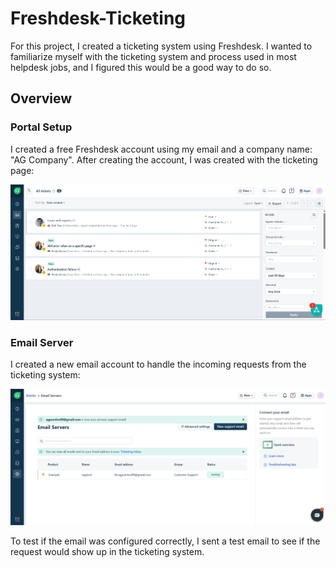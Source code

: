 # Freshdesk-Ticketing
For this project, I created a ticketing system using Freshdesk. I wanted to familiarize myself with the ticketing system and process used in most helpdesk jobs, and I figured this would be a good way to do so.

## Overview

### Portal Setup
I created a free Freshdesk account using my email and a company name: "AG Company". After creating the account, I was created with the ticketing page:

![Ticket_Dashboard](/images/Ticket_Dashboard.png)

### Email Server
I created a new email account to handle the incoming requests from the ticketing system: 

![Support Email](/images/Support_Email.png)

To test if the email was configured correctly, I sent a test email to see if the request would show up in the ticketing system. 
